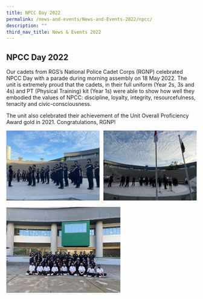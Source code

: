 ```yaml
---
title: NPCC Day 2022
permalink: /news-and-events/News-and-Events-2022/npcc/
description: ""
third_nav_title: News & Events 2022
---
```

## NPCC Day 2022

Our cadets from RGS’s National Police Cadet Corps (RGNP) celebrated NPCC Day with a parade during morning assembly on 18 May 2022. The unit is extremely proud that the cadets, in their full uniform (Year 2s, 3s and 4s) and PT (Physical Training) kit (Year 1s) were able to show how well they embodied the values of NPCC: discipline, loyalty, integrity, resourcefulness, tenacity and civic-consciousness.  
  
The unit also celebrated their achievement of the Unit Overall Proficiency Award gold in 2021. Congratulations, RGNP!

<img src="/images/npcc1.jpg" style="width:49%" align=left>
<img src="/images/npcc2.jpg" style="width:49%" align=right>
<br clear="left"><br>

<img src="/images/npcc3.jpg" style="width:60%">